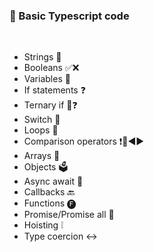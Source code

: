 ### 📌 Basic Typescript code

<br>

- Strings 📝
- Booleans ✅❌
- Variables 📍
- If statements ❓
- Ternary if 🚦❓
- Switch 🔗
- Loops 🔄
- Comparison operators ❗🟰◀️▶️
- Arrays 🛒
- Objects 🗳️
- Async await 🔁
- Callbacks 🔙
- Functions 🅕
- Promise/Promise all 💯
- Hoisting ❕
- Type coercion ↔️

